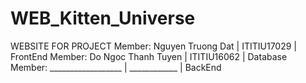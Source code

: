 # WEB_Kitten_Universe
WEBSITE FOR PROJECT
Member: Nguyen Truong Dat | ITITIU17029 | FrontEnd
Member: Do Ngoc Thanh Tuyen | ITITIU16062 | Database
Member: __________________ | ____________ | BackEnd 
